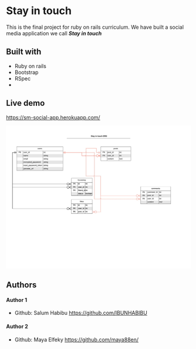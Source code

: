 # Stay in touch
This is the final project for ruby on rails curriculum.
We  have built a social media application we call ***Stay in touch*** 

## Built with 
* Ruby on rails
* Bootstrap
* RSpec
* 
## Live demo
https://sm-social-app.herokuapp.com/

![screenshot](https://github.com/IBUNHABIBU/ror-social-scaffold/blob/Milestone-1/docs/ERD.jpeg)

## Authors
#### Author 1
* Github: Salum Habibu https://github.com/IBUNHABIBU 

#### Author 2 
* Github: Maya Elfeky https://github.com/maya88en/